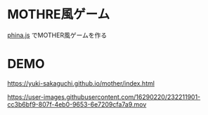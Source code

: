 # MOTHRE風ゲーム
[phina.js](https://phinajs.com/) でMOTHER風ゲームを作る

# DEMO
https://yuki-sakaguchi.github.io/mother/index.html

https://user-images.githubusercontent.com/16290220/232211901-cc3b6bf9-807f-4eb0-9653-6e7209cfa7a9.mov


